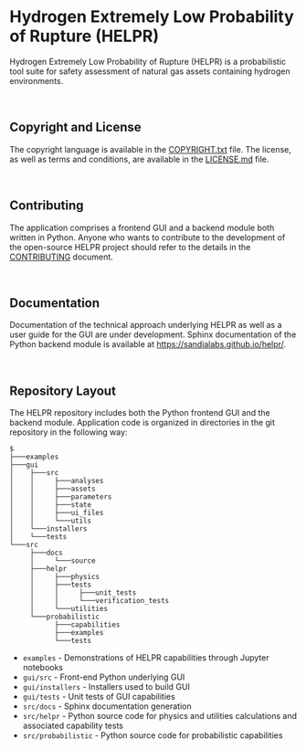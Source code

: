 # Hydrogen Extremely Low Probability of Rupture (HELPR)
Hydrogen Extremely Low Probability of Rupture (HELPR) is a probabilistic tool
suite for safety assessment of natural gas assets containing hydrogen environments.

&nbsp;
## Copyright and License
The copyright language is available in the [COPYRIGHT.txt](./COPYRIGHT.txt) file.
The license, as well as terms and conditions, are available in the
[LICENSE.md](./LICENSE.md) file.

&nbsp;
## Contributing
The application comprises a frontend GUI and a backend module both written in Python.
Anyone who wants to contribute to the development of the open-source HELPR project
should refer to the details in the [CONTRIBUTING](./CONTRIBUTING.md) document.

&nbsp;
## Documentation
Documentation of the technical approach underlying HELPR as well as a user guide
for the GUI are under development.
Sphinx documentation of the Python backend module is available at <https://sandialabs.github.io/helpr/>.

&nbsp;
## Repository Layout
The HELPR repository includes both the Python frontend GUI and the backend module.
Application code is organized in directories in the git repository in the following way:

```
$
├───examples
├───gui
│    ├───src
│    │     ├───analyses
│    │     ├───assets
│    │     ├───parameters
│    │     ├───state
│    │     ├───ui_files
│    │     └───utils
│    └───installers
│    └───tests
└───src
     ├───docs
     │     └───source
     ├───helpr
     │     ├───physics
     │     ├───tests
     │     │     ├───unit_tests
     │     │     └───verification_tests 
     │     └───utilities
     └───probabilistic
           ├───capabilities
           ├───examples
           └───tests
```

* `examples` - Demonstrations of HELPR capabilities through Jupyter notebooks
* `gui/src` - Front-end Python underlying GUI
* `gui/installers` - Installers used to build GUI
* `gui/tests` - Unit tests of GUI capabilities
* `src/docs` - Sphinx documentation generation
* `src/helpr` - Python source code for physics and utilities calculations and associated capability tests
* `src/probabilistic` - Python source code for probabilistic capabilities
